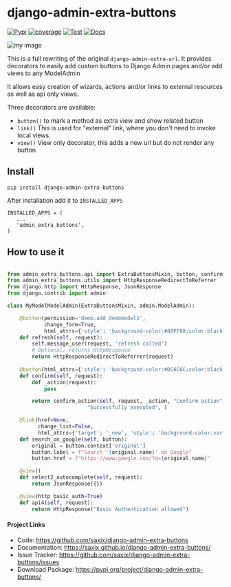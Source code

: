 django-admin-extra-buttons
==========================


[![Pypi](https://badge.fury.io/py/django-admin-extra-buttons.svg)](https://badge.fury.io/py/django-admin-extra-buttons)
[![coverage](https://codecov.io/github/saxix/django-admin-extra-buttons/coverage.svg?branch=develop)](https://codecov.io/github/saxix/django-admin-extra-buttons?branch=develop)
[![Test](https://github.com/saxix/django-admin-extra-buttons/actions/workflows/test.yml/badge.svg)](https://github.com/saxix/django-admin-extra-buttons/actions/workflows/test.yml)
[![Docs](https://github.com/saxix/django-admin-extra-buttons/actions/workflows/docs.yml/badge.svg)](https://github.com/saxix/django-admin-extra-buttons/actions/workflows/docs.yml)

![my image](https://raw.githubusercontent.com/saxix/django-admin-extra-buttons/develop/docs/images/screenshot.png)

This is a full rewriting of the original `django-admin-extra-url`. It
provides decorators to easily add custom buttons to Django Admin pages and/or add views to any ModelAdmin

It allows easy creation of wizards, actions and/or links to external resources 
as well as api only views.

Three decorators are available: 

- ``button()`` to mark a method as extra view and show related button
- ``link()`` This is used for "external" link, where you don't need to invoke local views.
- ``view()`` View only decorator, this adds a new url but do not render any button.


Install
-------

    pip install django-admin-extra-buttons


After installation add it to ``INSTALLED_APPS``

    INSTALLED_APPS = (
       ...
       'admin_extra_buttons',
    )

How to use it
-------------

```python

from admin_extra_buttons.api import ExtraButtonsMixin, button, confirm_action, link, view
from admin_extra_buttons.utils import HttpResponseRedirectToReferrer
from django.http import HttpResponse, JsonResponse
from django.contrib import admin

class MyModelModelAdmin(ExtraButtonsMixin, admin.ModelAdmin):

    @button(permission='demo.add_demomodel1',
            change_form=True,
            html_attrs={'style': 'background-color:#88FF88;color:black'})
    def refresh(self, request):
        self.message_user(request, 'refresh called')
        # Optional: returns HttpResponse
        return HttpResponseRedirectToReferrer(request)
    
    @button(html_attrs={'style': 'background-color:#DC6C6C;color:black'})
    def confirm(self, request):
        def _action(request):
            pass

        return confirm_action(self, request, _action, "Confirm action",
                          "Successfully executed", )

    @link(href=None, 
          change_list=False, 
          html_attrs={'target': '_new', 'style': 'background-color:var(--button-bg)'})
    def search_on_google(self, button):
        original = button.context['original']
        button.label = f"Search '{original.name}' on Google"
        button.href = f"https://www.google.com/?q={original.name}"

    @view()
    def select2_autocomplete(self, request):
        return JsonResponse({})

    @view(http_basic_auth=True)
    def api4(self, request):
        return HttpResponse("Basic Authentication allowed")

```

#### Project Links


- Code: https://github.com/saxix/django-admin-extra-buttons
- Documentation: https://saxix.github.io/django-admin-extra-buttons/
- Issue Tracker: https://github.com/saxix/django-admin-extra-buttons/issues
- Download Package: https://pypi.org/project/django-admin-extra-buttons/
